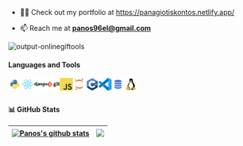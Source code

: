 
- 👨‍💻 Check out my portfolio at https://panagiotiskontos.netlify.app/

- 📫 Reach me at **panos96el@gmail.com**


![output-onlinegiftools](https://user-images.githubusercontent.com/65974766/147889039-e696f8ac-1fe0-456f-8160-6d7902e32b2c.gif)



<div align="left">
  
#### Languages and Tools

<img align="left" alt="Python" width="26px" src="https://raw.githubusercontent.com/github/explore/80688e429a7d4ef2fca1e82350fe8e3517d3494d/topics/python/python.png" />
<img align="left" alt="React" width="26px" src="https://raw.githubusercontent.com/github/explore/80688e429a7d4ef2fca1e82350fe8e3517d3494d/topics/react/react.png" />
<img align="left" alt="Django" width="26px" src="https://raw.githubusercontent.com/github/explore/80688e429a7d4ef2fca1e82350fe8e3517d3494d/topics/django/django.png" />
<img align="left" alt="Git" width="26px" src="https://raw.githubusercontent.com/github/explore/80688e429a7d4ef2fca1e82350fe8e3517d3494d/topics/git/git.png" />
<img align="left" alt="Javascript" width="26px" src="https://raw.githubusercontent.com/github/explore/80688e429a7d4ef2fca1e82350fe8e3517d3494d/topics/javascript/javascript.png" />
<img align="left" alt="Jupyter Notebook" width="26px" src="https://raw.githubusercontent.com/github/explore/80688e429a7d4ef2fca1e82350fe8e3517d3494d/topics/jupyter-notebook/jupyter-notebook.png" />
<img align="left" alt="CPP" width="26px" src="https://raw.githubusercontent.com/github/explore/80688e429a7d4ef2fca1e82350fe8e3517d3494d/topics/cpp/cpp.png" />
<img align="left" alt="Visual Studio Code" width="26px" src="https://raw.githubusercontent.com/github/explore/80688e429a7d4ef2fca1e82350fe8e3517d3494d/topics/visual-studio-code/visual-studio-code.png" />
<img align="left" alt="sql" width="26px" src="https://raw.githubusercontent.com/github/explore/80688e429a7d4ef2fca1e82350fe8e3517d3494d/topics/sql/sql.png" />
<img align="left" alt="sql" width="26px" src="https://raw.githubusercontent.com/github/explore/80688e429a7d4ef2fca1e82350fe8e3517d3494d/topics/linux/linux.png" />

 </div>
 
 
<br />
<br />
  
 
#### 📊 GitHub Stats  
<div align="left">
  
  | <a href="https://github.com/Panoskontos/github-readme-stats"><img align="center" src="https://github-readme-stats.vercel.app/api?username=Panoskontos&show_icons=true&include_all_commits=true&theme=buefy&hide_border=true" alt="Panos's github stats" /></a> | <a href="https://github.com/Panoskontos/github-readme-stats"><img align="center" src="https://github-readme-stats.vercel.app/api/top-langs/?username=Panoskontos&layout=compact&theme=buefy&hide_border=true&hide=Jupyter+Notebook&langs_count=6" /></a> |
| ------------- | ------------- |

</div>
